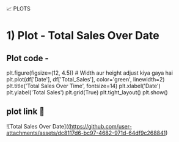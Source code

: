  📈 PLOTS
#  1) Plot - Total Sales Over Date 


## Plot code - 
plt.figure(figsize=(12, 4.5))  # Width aur height adjust kiya gaya hai
plt.plot(df['Date'], df['Total_Sales'], color='green', linewidth=2)
plt.title('Total Sales Over Time', fontsize=14)
plt.xlabel('Date')
plt.ylabel('Total Sales')
plt.grid(True)
plt.tight_layout()
plt.show()

## plot link 🔗 
![Total Sales Over Date]((https://github.com/user-attachments/assets/dc8117d6-bc97-4682-971d-64df9c268841)
